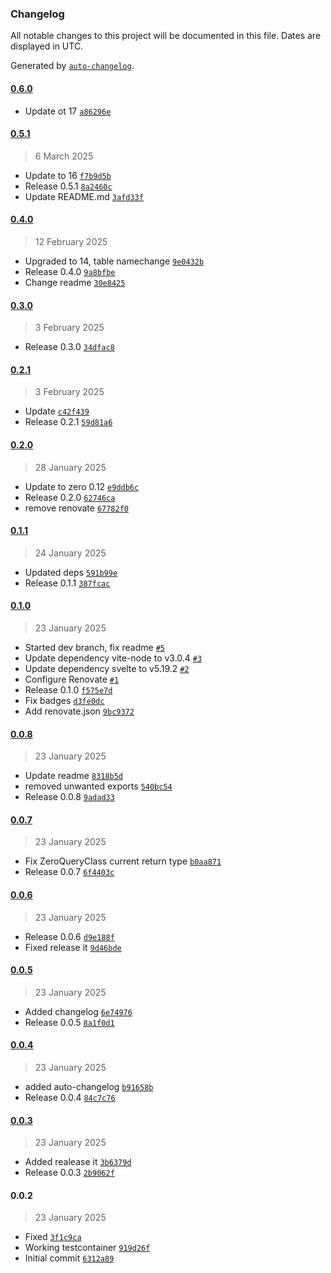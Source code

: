 ### Changelog

All notable changes to this project will be documented in this file. Dates are displayed in UTC.

Generated by [`auto-changelog`](https://github.com/CookPete/auto-changelog).

#### [0.6.0](https://github.com/RobertoSnap/zero-svelte-query/compare/0.5.1...0.6.0)

- Update ot 17 [`a86296e`](https://github.com/RobertoSnap/zero-svelte-query/commit/a86296e02e832f91fe3900d9d033b0bf2d3f715c)

#### [0.5.1](https://github.com/RobertoSnap/zero-svelte-query/compare/0.4.0...0.5.1)

> 6 March 2025

- Update to 16 [`f7b9d5b`](https://github.com/RobertoSnap/zero-svelte-query/commit/f7b9d5ba1f6d3d6a382833629751dc2888e4fd84)
- Release 0.5.1 [`8a2460c`](https://github.com/RobertoSnap/zero-svelte-query/commit/8a2460ce55d43acc5c5df5492fd2b9b22ce59562)
- Update README.md [`3afd33f`](https://github.com/RobertoSnap/zero-svelte-query/commit/3afd33f57aa51ca3270269e43eae209ebe72185e)

#### [0.4.0](https://github.com/RobertoSnap/zero-svelte-query/compare/0.3.0...0.4.0)

> 12 February 2025

- Upgraded to 14, table namechange [`9e0432b`](https://github.com/RobertoSnap/zero-svelte-query/commit/9e0432b3e191347158cb1ce4e3932132de57f9ce)
- Release 0.4.0 [`9a8bfbe`](https://github.com/RobertoSnap/zero-svelte-query/commit/9a8bfbe9dc3626bb962e520e23f198aaa0b35d1d)
- Change readme [`30e8425`](https://github.com/RobertoSnap/zero-svelte-query/commit/30e8425d5639459624d3adaa51b358bbb2f630f9)

#### [0.3.0](https://github.com/RobertoSnap/zero-svelte-query/compare/0.2.1...0.3.0)

> 3 February 2025

- Release 0.3.0 [`34dfac8`](https://github.com/RobertoSnap/zero-svelte-query/commit/34dfac8f73c1170a50eb41e9ecceb2f9d6415dd5)

#### [0.2.1](https://github.com/RobertoSnap/zero-svelte-query/compare/0.2.0...0.2.1)

> 3 February 2025

- Update [`c42f439`](https://github.com/RobertoSnap/zero-svelte-query/commit/c42f43970fb46fc1c68dd0ea4617dc25a6877250)
- Release 0.2.1 [`59d81a6`](https://github.com/RobertoSnap/zero-svelte-query/commit/59d81a69cf54fcb5d5e3bb5f7ff2c3778b5cd335)

#### [0.2.0](https://github.com/RobertoSnap/zero-svelte-query/compare/0.1.1...0.2.0)

> 28 January 2025

- Update to zero 0.12 [`e9ddb6c`](https://github.com/RobertoSnap/zero-svelte-query/commit/e9ddb6c5a8480fc3c48aa459f4ada7b3302e0733)
- Release 0.2.0 [`62746ca`](https://github.com/RobertoSnap/zero-svelte-query/commit/62746caad3879e09aa7277a669876e604a6b05f6)
- remove renovate [`67782f0`](https://github.com/RobertoSnap/zero-svelte-query/commit/67782f04198eff867eaab25deb4d2af51e9eb4d2)

#### [0.1.1](https://github.com/RobertoSnap/zero-svelte-query/compare/0.1.0...0.1.1)

> 24 January 2025

- Updated deps [`591b99e`](https://github.com/RobertoSnap/zero-svelte-query/commit/591b99e0673876486dcec3bc40b587e77def5a56)
- Release 0.1.1 [`387fcac`](https://github.com/RobertoSnap/zero-svelte-query/commit/387fcacdcb6e2fc4f2197192d7e4139dca7d00bb)

#### [0.1.0](https://github.com/RobertoSnap/zero-svelte-query/compare/0.0.8...0.1.0)

> 23 January 2025

- Started dev branch, fix readme [`#5`](https://github.com/RobertoSnap/zero-svelte-query/pull/5)
- Update dependency vite-node to v3.0.4 [`#3`](https://github.com/RobertoSnap/zero-svelte-query/pull/3)
- Update dependency svelte to v5.19.2 [`#2`](https://github.com/RobertoSnap/zero-svelte-query/pull/2)
- Configure Renovate [`#1`](https://github.com/RobertoSnap/zero-svelte-query/pull/1)
- Release 0.1.0 [`f575e7d`](https://github.com/RobertoSnap/zero-svelte-query/commit/f575e7d22967528426581fd4151b82bf5da7f55c)
- Fix badges [`d3fe0dc`](https://github.com/RobertoSnap/zero-svelte-query/commit/d3fe0dc91c0e109a9611dc6f09296e39c90c8530)
- Add renovate.json [`9bc9372`](https://github.com/RobertoSnap/zero-svelte-query/commit/9bc9372e2d2c8c1a2c97ca8498b017b9b860aa4d)

#### [0.0.8](https://github.com/RobertoSnap/zero-svelte-query/compare/0.0.7...0.0.8)

> 23 January 2025

- Update readme [`8318b5d`](https://github.com/RobertoSnap/zero-svelte-query/commit/8318b5d9584911dafdd46801c18bf9648342ce64)
- removed unwanted exports [`540bc54`](https://github.com/RobertoSnap/zero-svelte-query/commit/540bc5479bd0321ab22f95f98b8bc6033ba42961)
- Release 0.0.8 [`9adad33`](https://github.com/RobertoSnap/zero-svelte-query/commit/9adad3334b2a9ac853c99e1b3b8d51766f00b57e)

#### [0.0.7](https://github.com/RobertoSnap/zero-svelte-query/compare/0.0.6...0.0.7)

> 23 January 2025

- Fix ZeroQueryClass current return type [`b0aa871`](https://github.com/RobertoSnap/zero-svelte-query/commit/b0aa8719dcc3ce1111b68d1445a2ffcff95ecdb9)
- Release 0.0.7 [`6f4403c`](https://github.com/RobertoSnap/zero-svelte-query/commit/6f4403c59ec571d918b2a85863ea183af4ec8e4e)

#### [0.0.6](https://github.com/RobertoSnap/zero-svelte-query/compare/0.0.5...0.0.6)

> 23 January 2025

- Release 0.0.6 [`d9e188f`](https://github.com/RobertoSnap/zero-svelte-query/commit/d9e188fec983ddd67af553fe66386b8312b5ed65)
- Fixed release it [`9d46bde`](https://github.com/RobertoSnap/zero-svelte-query/commit/9d46bde1efcb4eb36b5375c817f3854a136a0593)

#### [0.0.5](https://github.com/RobertoSnap/zero-svelte-query/compare/0.0.4...0.0.5)

> 23 January 2025

- Added changelog [`6e74976`](https://github.com/RobertoSnap/zero-svelte-query/commit/6e74976ffd327c06cac4c1005e43f45afc805bca)
- Release 0.0.5 [`8a1f0d1`](https://github.com/RobertoSnap/zero-svelte-query/commit/8a1f0d1456d1bf2990d855eae343d5debc09d056)

#### [0.0.4](https://github.com/RobertoSnap/zero-svelte-query/compare/0.0.3...0.0.4)

> 23 January 2025

- added auto-changelog [`b91658b`](https://github.com/RobertoSnap/zero-svelte-query/commit/b91658bf482561ac8653952ab6ecd2ad1eb3b774)
- Release 0.0.4 [`84c7c76`](https://github.com/RobertoSnap/zero-svelte-query/commit/84c7c76c10912d1c642bf18a26a9f74e40b631bf)

#### [0.0.3](https://github.com/RobertoSnap/zero-svelte-query/compare/0.0.2...0.0.3)

> 23 January 2025

- Added realease it [`3b6379d`](https://github.com/RobertoSnap/zero-svelte-query/commit/3b6379d1481eb419600799062bc25827ce7b271c)
- Release 0.0.3 [`2b9062f`](https://github.com/RobertoSnap/zero-svelte-query/commit/2b9062fa33cb7f65cf5feaabbdb3b1dd1d7de358)

#### 0.0.2

> 23 January 2025

- Fixed [`3f1c9ca`](https://github.com/RobertoSnap/zero-svelte-query/commit/3f1c9ca8c5b8357f05713cddbc86a654a2db9e3a)
- Working testcontainer [`919d26f`](https://github.com/RobertoSnap/zero-svelte-query/commit/919d26f960feae80f07be8a3974f5bdb462c7c25)
- Initial commit [`6312a89`](https://github.com/RobertoSnap/zero-svelte-query/commit/6312a890fb039292f1689c8192430a34955057e8)
